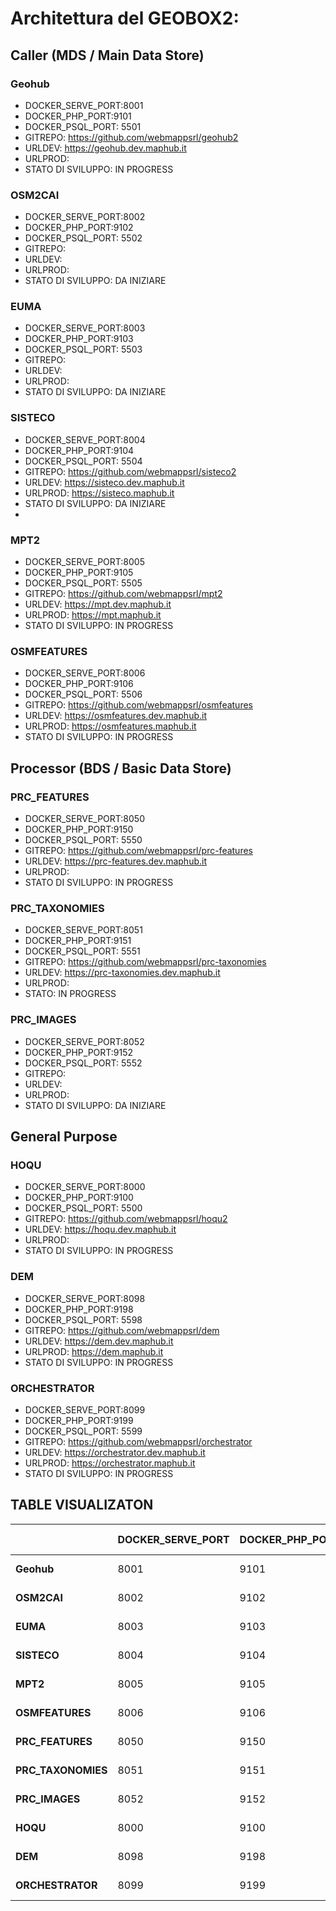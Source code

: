 # Architettura del GEOBOX2:

## Caller (MDS / Main Data Store)

### Geohub

- DOCKER_SERVE_PORT:8001
- DOCKER_PHP_PORT:9101
- DOCKER_PSQL_PORT: 5501
- GITREPO: https://github.com/webmappsrl/geohub2
- URLDEV: https://geohub.dev.maphub.it
- URLPROD:
- STATO DI SVILUPPO: IN PROGRESS

### OSM2CAI

- DOCKER_SERVE_PORT:8002
- DOCKER_PHP_PORT:9102
- DOCKER_PSQL_PORT: 5502
- GITREPO:
- URLDEV:
- URLPROD:
- STATO DI SVILUPPO: DA INIZIARE

### EUMA

- DOCKER_SERVE_PORT:8003
- DOCKER_PHP_PORT:9103
- DOCKER_PSQL_PORT: 5503
- GITREPO:
- URLDEV:
- URLPROD:
- STATO DI SVILUPPO: DA INIZIARE

### SISTECO

- DOCKER_SERVE_PORT:8004
- DOCKER_PHP_PORT:9104
- DOCKER_PSQL_PORT: 5504
- GITREPO: https://github.com/webmappsrl/sisteco2
- URLDEV: https://sisteco.dev.maphub.it
- URLPROD: https://sisteco.maphub.it
- STATO DI SVILUPPO: DA INIZIARE
-

### MPT2

- DOCKER_SERVE_PORT:8005
- DOCKER_PHP_PORT:9105
- DOCKER_PSQL_PORT: 5505
- GITREPO: https://github.com/webmappsrl/mpt2
- URLDEV: https://mpt.dev.maphub.it
- URLPROD: https://mpt.maphub.it
- STATO DI SVILUPPO: IN PROGRESS

### OSMFEATURES

- DOCKER_SERVE_PORT:8006
- DOCKER_PHP_PORT:9106
- DOCKER_PSQL_PORT: 5506
- GITREPO: https://github.com/webmappsrl/osmfeatures
- URLDEV: https://osmfeatures.dev.maphub.it
- URLPROD: https://osmfeatures.maphub.it
- STATO DI SVILUPPO: IN PROGRESS

## Processor (BDS / Basic Data Store)

### PRC_FEATURES

- DOCKER_SERVE_PORT:8050
- DOCKER_PHP_PORT:9150
- DOCKER_PSQL_PORT: 5550
- GITREPO: https://github.com/webmappsrl/prc-features
- URLDEV: https://prc-features.dev.maphub.it
- URLPROD:
- STATO DI SVILUPPO: IN PROGRESS

### PRC_TAXONOMIES

- DOCKER_SERVE_PORT:8051
- DOCKER_PHP_PORT:9151
- DOCKER_PSQL_PORT: 5551
- GITREPO: https://github.com/webmappsrl/prc-taxonomies
- URLDEV: https://prc-taxonomies.dev.maphub.it
- URLPROD:
- STATO: IN PROGRESS

### PRC_IMAGES

- DOCKER_SERVE_PORT:8052
- DOCKER_PHP_PORT:9152
- DOCKER_PSQL_PORT: 5552
- GITREPO:
- URLDEV:
- URLPROD:
- STATO DI SVILUPPO: DA INIZIARE

## General Purpose

### HOQU

- DOCKER_SERVE_PORT:8000
- DOCKER_PHP_PORT:9100
- DOCKER_PSQL_PORT: 5500
- GITREPO: https://github.com/webmappsrl/hoqu2
- URLDEV: https://hoqu.dev.maphub.it
- URLPROD:
- STATO DI SVILUPPO: IN PROGRESS

### DEM

- DOCKER_SERVE_PORT:8098
- DOCKER_PHP_PORT:9198
- DOCKER_PSQL_PORT: 5598
- GITREPO: https://github.com/webmappsrl/dem
- URLDEV: https://dem.dev.maphub.it
- URLPROD: https://dem.maphub.it
- STATO DI SVILUPPO: IN PROGRESS

### ORCHESTRATOR

- DOCKER_SERVE_PORT:8099
- DOCKER_PHP_PORT:9199
- DOCKER_PSQL_PORT: 5599
- GITREPO: https://github.com/webmappsrl/orchestrator
- URLDEV: https://orchestrator.dev.maphub.it
- URLPROD: https://orchestrator.maphub.it
- STATO DI SVILUPPO: IN PROGRESS

## TABLE VISUALIZATON

|                    | **DOCKER_SERVE_PORT** | **DOCKER_PHP_PORT** | **DOCKER_PSQL_PORT** | **GITREPO**                                         | **URLDEV**                                                 | **URLPROD**                                        | **STATO DI SVILUPPO** |
| ------------------ | --------------------- | ------------------- | -------------------- | --------------------------------------------------- | ---------------------------------------------------------- | -------------------------------------------------- | --------------------- |
| **Geohub**         | 8001                  | 9101                | 5501                 | [git](https://github.com/webmappsrl/geohub2)        | [geohub.dev](https://geohub.dev.maphub.it)                 | [geohub](https://geohub.maphub.it)                 | IN PROGRESS           |
| **OSM2CAI**        | 8002                  | 9102                | 5502                 |                                                     |                                                            |                                                    | DA INIZIARE           |
| **EUMA**           | 8003                  | 9103                | 5503                 |                                                     |                                                            |                                                    | DA INIZIARE           |
| **SISTECO**        | 8004                  | 9104                | 5504                 | [git](https://github.com/webmappsrl/sisteco2)       | [sisteco.dev](https://sisteco.dev.maphub.it)               | [sisteco](https://sisteco.maphub.it)               | IN PROGRESS           |
| **MPT2**           | 8005                  | 9105                | 5505                 | [git](https://github.com/webmappsrl/mpt2)           | [mpt.dev](https://mpt.dev.maphub.it)                       | [mpt](https://mpt.maphub.it)                       | IN PROGRESS           |
| **OSMFEATURES**    | 8006                  | 9106                | 5506                 | [git](https://github.com/webmappsrl/osmfeatures)    | [mpt.dev](https://osmfeatures.dev.maphub.it)               | [osmfeatures](https://osmfeatures.maphub.it)       | IN PROGRESS           |
| **PRC_FEATURES**   | 8050                  | 9150                | 5550                 | [git](https://github.com/webmappsrl/prc-features)   | [prc-feartures.dev](https://prc-features.dev.maphub.it)    | [prc-feartures](https://prc-features.maphub.it)    | IN PROGRESS           |
| **PRC_TAXONOMIES** | 8051                  | 9151                | 5551                 | [git](https://github.com/webmappsrl/prc-taxonomies) | [prc-taxonomies.dev](https://prc-taxonomies.dev.maphub.it) | [prc-taxonomies](https://prc-taxonomies.maphub.it) | IN PROGRESS           |
| **PRC_IMAGES**     | 8052                  | 9152                | 5552                 |                                                     |                                                            |                                                    | DA INIZIARE           |
| **HOQU**           | 8000                  | 9100                | 5500                 | [git](https://github.com/webmappsrl/hoqu2)          | [hoqu.dev](https://hoqu.dev.maphub.it)                     | [hoqu](https://hoqu.maphub.it)                     | IN PROGRESS           |
| **DEM**            | 8098                  | 9198                | 5598                 | [git](https://github.com/webmappsrl/dem)            | [dem.dev](https://dem.dev.maphub.it)                       | [dem](https://dem.maphub.it)                       | IN PROGRESS           |
| **ORCHESTRATOR**   | 8099                  | 9199                | 5599                 | [git](https://github.com/webmappsrl/orchestrator)   | [orchestrator.dev](https://orchestrator.dev.maphub.it)     | [orchestrator](https://orchestrator.maphub.it)     | IN PROGRESS           |
